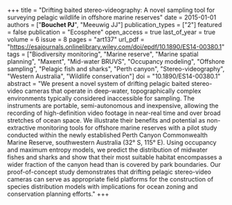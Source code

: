 +++
title = "Drifting baited stereo-videography: A novel sampling tool for surveying pelagic wildlife in offshore marine reserves"
date = 2015-01-01
authors = ["<b>Bouchet PJ</b>", "Meeuwig JJ"]
publication_types = ["2"]
featured = false
publication = "Ecosphere"
open_access = true
last_of_year = true
volume = 6
issue = 8
pages = "art137"
url_pdf = "https://esajournals.onlinelibrary.wiley.com/doi/epdf/10.1890/ES14-00380.1"
tags = ["Biodiversity monitoring", "Marine reserve", "Marine spatial planning", "Maxent", "Mid-water BRUVS", "Occupancy modeling", "Offshore sampling", "Pelagic fish and sharks", "Perth canyon", "Stereo-videography", "Western Australia", "Wildlife conservation"]
doi = "10.1890/ES14-00380.1"
abstract = "We present a novel system of drifting pelagic baited stereo-video cameras that operate in deep-water, topographically complex environments typically considered inaccessible for sampling. The instruments are portable, semi-autonomous and inexpensive, allowing the recording of high-definition video footage in near-real time and over broad stretches of ocean space. We illustrate their benefits and potential as non-extractive monitoring tools for offshore marine reserves with a pilot study conducted within the newly established Perth Canyon Commonwealth Marine Reserve, southwestern Australia (32° S, 115° E). Using occupancy and maximum entropy models, we predict the distribution of midwater fishes and sharks and show that their most suitable habitat encompasses a wider fraction of the canyon head than is covered by park boundaries. Our proof-of-concept study demonstrates that drifting pelagic stereo-video cameras can serve as appropriate field platforms for the construction of species distribution models with implications for ocean zoning and conservation planning efforts."
+++

